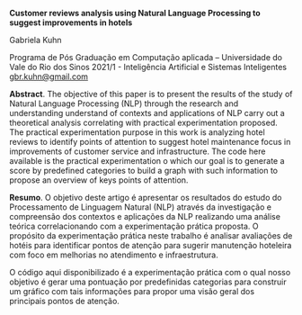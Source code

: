 **Customer reviews analysis using Natural Language Processing to suggest improvements in hotels**

Gabriela Kuhn

Programa de Pós Graduação em Computação aplicada – Universidade do Vale do Rio dos Sinos
2021/1 - Inteligência Artificial e Sistemas Inteligentes
gbr.kuhn@gmail.com

**Abstract**. The objective of this paper is to present the results of the study of Natural Language Processing (NLP) through the research and understanding
understand of contexts and applications of NLP carry out a theoretical analysis correlating with practical experimentation proposed. The practical experimentation purpose in this work is analyzing hotel reviews to identify points of attention to suggest hotel maintenance focus in improvements of customer service and infrastructure. 
The code here available is the practical experimentation o which our goal is to generate a score by predefined categories to build a graph with such information to propose an overview of keys points of attention.

**Resumo**. O objetivo deste artigo é apresentar os resultados do estudo do Processamento de Linguagem Natural (NLP) através da investigação e compreensão dos contextos e aplicações da NLP realizando uma análise teórica correlacionando com a experimentação prática proposta.
O propósito da experimentação prática neste trabalho é analisar avaliações de hotéis para identificar pontos de atenção para sugerir manutenção hoteleira com foco em melhorias no atendimento e infraestrutura. 

O código aqui disponibilizado é a experimentação prática com o qual nosso objetivo é gerar uma pontuação por predefinidas categorias para construir um gráfico com tais informações para propor uma visão geral dos principais pontos de atenção.
